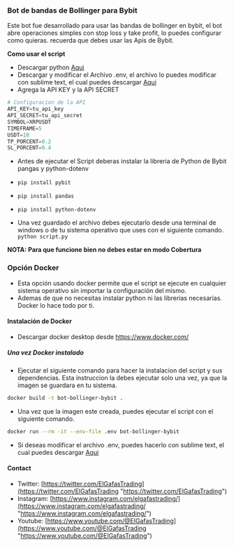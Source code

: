 ### Bot de bandas de Bollinger para Bybit

Este bot fue desarrollado para usar las bandas de bollinger en bybit, el bot abre operaciones simples con stop loss y take profit, lo puedes configurar como quieras. recuerda que debes usar las Apis de Bybit.

**Como usar el script**
- Descargar python [Aqui](https://www.python.org/ "Aqui")
- Descargar y modificar el Archivo .env, el archivo lo puedes modificar con sublime text, el cual puedes descargar [Aqui](https://www.sublimetext.com/ "Aqui")
- Agrega la API KEY y la API SECRET
```python
# Configuracion de la API
API_KEY=tu_api_key
API_SECRET=tu_api_secret
SYMBOL=XRPUSDT
TIMEFRAME=5
USDT=10
TP_PORCENT=0.2
SL_PORCENT=0.4
```
- Antes de ejecutar el Script deberas instalar la libreria de Python de Bybit pangas y python-dotenv
- `pip install pybit` 
- `pip install pandas` 
- `pip install python-dotenv`

- Una vez guardado el archivo debes ejecutarlo desde una terminal de windows o de tu sistema operativo que uses con el siguiente comando.
`python script.py`

**NOTA: Para que funcione bien no debes estar en modo Cobertura**
  

### Opción Docker

- Esta opción usando docker permite que el script se ejecute en cualquier sistema operativo sin importar la configuración del mismo.
- Ademas de que no necesitas instalar python ni las librerias necesarias. Docker lo hace todo por ti.
  
#### Instalación de Docker
- Descargar docker desktop desde https://www.docker.com/
##### Una vez Docker instalado
- Ejecutar el siguiente comando para hacer la instalacion del script y sus dependencias. Esta instruccion la debes ejecutar solo una vez, ya que la imagen se guardara en tu sistema.
```bash
docker build -t bot-bollinger-bybit .
```

- Una vez que la imagen este creada, puedes ejecutar el script con el siguiente comando.
```bash
docker run --rm -it --env-file .env bot-bollinger-bybit
```

- Si deseas modificar el archivo .env, puedes hacerlo con sublime text, el cual puedes descargar [Aqui](https://www.sublimetext.com/ "Aqui")














#### Contact
- Twitter: [https://twitter.com/ElGafasTrading](https://twitter.com/ElGafasTrading "https://twitter.com/ElGafasTrading")
- Instagram: [https://www.instagram.com/elgafastrading/](https://www.instagram.com/elgafastrading/ "https://www.instagram.com/elgafastrading/")
- Youtube: [https://www.youtube.com/@ElGafasTrading](https://www.youtube.com/@ElGafasTrading "https://www.youtube.com/@ElGafasTrading")
